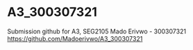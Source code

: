 # A3_300307321
Submission github for A3, SEG2105
Mado Erivwo - 300307321
https://github.com/Madoerivwo/A3_300307321

